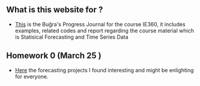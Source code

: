## What is this website for ? 

- [This](https://github.com/BU-IE-360/spring21-bugrataksuk) is the Buğra's Progress Journal for the course IE360, it includes examples, related codes and report regarding the course material which is Statisical Forecasting and Time Series Data

## Homework 0 (March 25 )
- [Here](https://github.com/BU-IE-360/spring21-bugrataksuk/blob/master/files/Homework0.html) the forecasting projects I found interesting and might be enlighting for everyone. 

